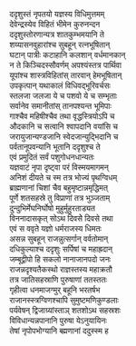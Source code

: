 ददृशुस्तं नृपतयो यज्ञस्य विधिमुत्तमम्  
देवेन्द्रस्येव विहितं भीमेन कुरुनन्दन  
ददृशुस्तोरणान्यत्र शातकुम्भमयानि ते  
शय्यासनवुहारांश्च सुबहून् रत्नभूषितान्  
घटान् पात्रीः कटाहानि कलशान् वर्धमानकान्  
न ते किञ्चिदस्सौवर्णम् अपश्यंस्तत्र पार्थिवा  
यूपांश्च शास्त्रविहितांस् तारवान् हेमभूषितान्  
उपकृत्पान् यथाकालं विधिवद्भूरिवर्चसः  
स्तलजा जलजा ये च पशवो ये च सम्भृताः  
सर्वानेव समानीतांस् तानपश्यन्त भूमिपाः  
गाश्चैव महिषीश्चैव तथा वृद्धस्त्रियोऽपि च  
औदकानि च सत्वानि श्वापदानि वयांसि च  
जरायुजान्यण्डजानि स्वेदजान्युद्भिदानि च  
पर्वतानूपवन्यानि भूतानि ददृशुश्च ते  
एवं प्रमुदितं सर्वं पशुगोधनधान्यतः  
यज्ञवाटं नृपा दृष्ट्वा परं विस्मयमागमन्  
अनिशं दीयते च स्म तत्र भोज्यं पृथग्विधम्  
ब्राह्मणानां चिशां चैव बहुमृष्टान्नमृद्धिमत्  
पूर्णे शतसहस्रे तु विप्राणां तत्र भुञ्जताम्  
दुन्दुभिर्मेघनिर्घोषो मुहुर्मुहुरताड्यत  
विननादासकृत् सोऽथ दिवसेे दिवसे तथा  
एवं स ववृते यज्ञो धर्मराजस्य धिमतः  
असन्न सुबहून् राजन्नुत्सर्गान् वर्वतोमान्  
दधिकुल्याश्च ददृशुः सर्पिषां च महाह्रदान्  
जम्बूद्वीपो हि सकलो नानाजानपदो जनः  
राजन्नदृश्यतैकस्थो राज्ञस्तस्य महाक्रतौ  
तत्र जातिसहस्राणि पुरुषाणां ततस्ततः  
गृहीत्वा धनमाजग्मुर् बहूनि भरतर्षभ  
राजानस्स्त्रग्विणश्चापि सुमुष्टमणिकुण्डलाः  
पर्यवेषन् द्विजाग्र्यांस्ताञ् शतशोऽथ सहस्रशः  
विविधान्यन्नपानानि पुरुषा येऽनुयायिनः  
तेषां नृपोपभोग्यानि ब्ह्मणानां ददुस्स्म ह  
